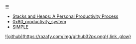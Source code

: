 
<div class="bg_lerina"></div><div class="navbar"><a class="openbtn" onclick="openNav()">&#9776;</a></div>
<main>

- [Stacks and Heaps: A Personal Productivity Process](./stack_heap.html)
- [0x80_productivity_system](./0x80_productivity_system.html)
- [SIMPLE](./SIMPLE.html)


</main>
<footer>
  <a href="https://github.com/lerina" target="_blank" title="github">![github](https://razafy.com/img/github32px.png){.link .glow}
  </a>
</footer>

<script src="https://razafy.com/js/toc.js"></script>
<script>
let anchor= document.createElement('a');
anchor.href="javascript:closeNav()"; //void(0)"; //anchor[0].onclick = closeNav();
anchor.className = "closebtn";  
anchor.innerHTML="&times;";
document.getElementById("TOC").prepend(anchor);

let navCrumbs= document.createElement('div');
navCrumbs.className = "hover-nav";
navCrumbs.innerHTML = `
<div class="hover-nav">
<ul>
<li><a href="../../index.html">⇦ home</a></li>
<li><a href="../../index.html">lerina</a></li>
<li><a href="../index.html">text</a></li>
</ul>
</div>`;
document.getElementById("TOC").prepend(navCrumbs); 
</script>
